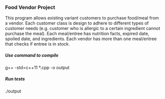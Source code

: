 ### Food Vendor Project

This program allows existing variant customers to purchase food/meal from a vendor. Each customer class is design to adhere to different types of customer 
needs (e.g. customer who is allergic to a certain ingredient cannot purchase the meal). Each meal/entree has nutrition facts, expired date, spoiled date, 
and ingredients. Each vendor has more than one meal/entree that checks if entree is in stock.


##### Use command to compile 
g++ -std=c++11 *.cpp -o output

##### Run tests
./output
